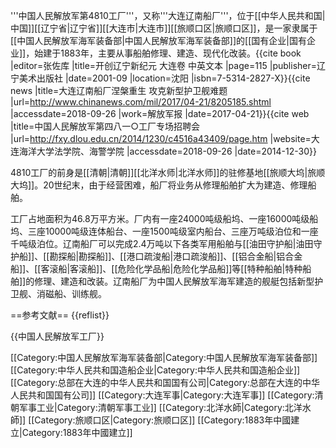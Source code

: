 '''中国人民解放军第4810工厂'''，又称'''大连辽南船厂'''，位于[[中华人民共和国|中国]][[辽宁省|辽宁省]][[大连市|大连市]][[旅顺口区|旅顺口区]]，是一家隶属于[[中国人民解放军海军装备部|中国人民解放军海军装备部]]的[[国有企业|国有企业]]，始建于1883年，主要从事船舶修理、建造、现代化改装。<ref>{{cite book |editor=张佐库 |title=开创辽宁新纪元 大连卷 中英文本 |page=115 |publisher=辽宁美术出版社 |date=2001-09 |location=沈阳 |isbn=7-5314-2827-X}}</ref><ref name="jfjb">{{cite news |title=大连辽南船厂涅槃重生 攻克新型护卫舰难题 |url=http://www.chinanews.com/mil/2017/04-21/8205185.shtml |accessdate=2018-09-26 |work=解放军报 |date=2017-04-21}}</ref><ref name="dlou">{{cite web |title=中国人民解放军第四八一○工厂专场招聘会 |url=http://fxy.dlou.edu.cn/2014/1230/c4516a43409/page.htm |website=大连海洋大学法学院、海警学院 |accessdate=2018-09-26 |date=2014-12-30}}</ref>

4810工厂的前身是[[清朝|清朝]][[北洋水师|北洋水师]]的驻修基地[[旅顺大坞|旅顺大坞]]。20世纪末，由于经营困难，船厂将业务从修理船舶扩大为建造、修理船舶。<ref name="jfjb" />

工厂占地面积为46.8万平方米。厂内有一座24000吨级船坞、一座16000吨级船坞、三座10000吨级连体船台、一座1500吨级室内船台、三座万吨级泊位和一座千吨级泊位。辽南船厂可以完成2.4万吨以下各类军用船舶与[[油田守护船|油田守护船]]、[[勘探船|勘探船]]、[[港口疏浚船|港口疏浚船]]、[[铝合金船|铝合金船]]、[[客滚船|客滚船]]、[[危险化学品船|危险化学品船]]等[[特种船舶|特种船舶]]的修理、建造和改装。辽南船厂为中国人民解放军海军建造的舰艇包括新型护卫舰、消磁船、训练舰。<ref name="dlou" /><ref name="jfjb" />

==参考文献==
{{reflist}}

{{中国人民解放军工厂}}

[[Category:中国人民解放军海军装备部|Category:中国人民解放军海军装备部]]
[[Category:中华人民共和国造船企业|Category:中华人民共和国造船企业]]
[[Category:总部在大连的中华人民共和国国有公司‎|Category:总部在大连的中华人民共和国国有公司‎]]
[[Category:大连军事|Category:大连军事]]
[[Category:清朝军事工业|Category:清朝军事工业]]
[[Category:北洋水師|Category:北洋水師]]
[[Category:旅顺口区|Category:旅顺口区]]
[[Category:1883年中國建立|Category:1883年中國建立]]